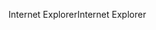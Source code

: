 <span data-ttu-id="dad73-101">Internet Explorer</span><span class="sxs-lookup"><span data-stu-id="dad73-101">Internet Explorer</span></span>